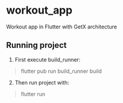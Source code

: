 # workout_app

Workout app in Flutter with GetX architecture

## Running project

1. First execute build_runner:
> flutter pub run build_runner build

2. Then run project with:
> flutter run

